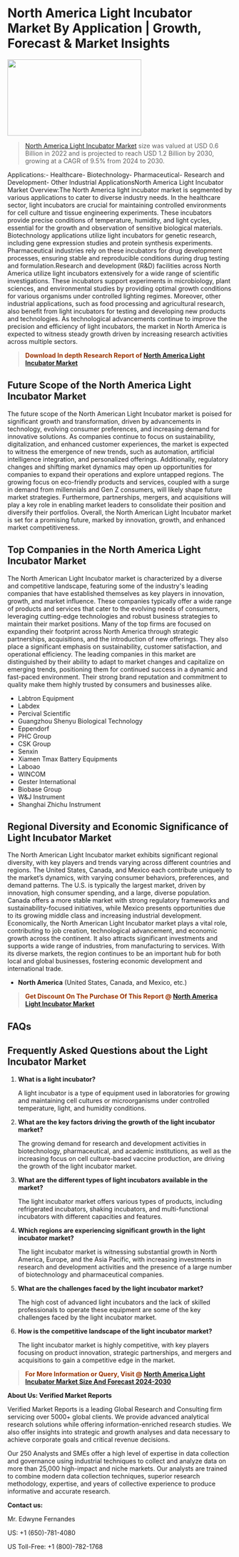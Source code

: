 <p><h1>North America Light Incubator Market By Application | Growth, Forecast & Market Insights</h1><p><img class="aligncenter size-medium wp-image-105565" src="https://ffe5etoiles.com/wp-content/uploads/2025/01/MST7-300x171.png" alt="" width="300" height="171" /></p><blockquote><p><a href="https://www.verifiedmarketreports.com/download-sample/?rid=453832&utm_source=Github-NA&utm_medium=351" target="_blank">North America Light Incubator Market</a> size was valued at USD 0.6 Billion in 2022 and is projected to reach USD 1.2 Billion by 2030, growing at a CAGR of 9.5% from 2024 to 2030.</p></blockquote>Applications:- Healthcare- Biotechnology- Pharmaceutical- Research and Development- Other Industrial ApplicationsNorth America Light Incubator Market Overview:The North America light incubator market is segmented by various applications to cater to diverse industry needs. In the healthcare sector, light incubators are crucial for maintaining controlled environments for cell culture and tissue engineering experiments. These incubators provide precise conditions of temperature, humidity, and light cycles, essential for the growth and observation of sensitive biological materials. Biotechnology applications utilize light incubators for genetic research, including gene expression studies and protein synthesis experiments. Pharmaceutical industries rely on these incubators for drug development processes, ensuring stable and reproducible conditions during drug testing and formulation.Research and development (R&D) facilities across North America utilize light incubators extensively for a wide range of scientific investigations. These incubators support experiments in microbiology, plant sciences, and environmental studies by providing optimal growth conditions for various organisms under controlled lighting regimes. Moreover, other industrial applications, such as food processing and agricultural research, also benefit from light incubators for testing and developing new products and technologies. As technological advancements continue to improve the precision and efficiency of light incubators, the market in North America is expected to witness steady growth driven by increasing research activities across multiple sectors.</p><blockquote><p><span style="color: #993300;"><strong>Download In depth Research Report of <a href="https://www.verifiedmarketreports.com/download-sample/?rid=453832&utm_source=Github-NA&utm_medium=351">North America Light Incubator Market</a></strong></span></p></blockquote><h2>Future Scope of the North America Light Incubator Market</h2><p>The future scope of the North American Light Incubator market is poised for significant growth and transformation, driven by advancements in technology, evolving consumer preferences, and increasing demand for innovative solutions. As companies continue to focus on sustainability, digitalization, and enhanced customer experiences, the market is expected to witness the emergence of new trends, such as automation, artificial intelligence integration, and personalized offerings. Additionally, regulatory changes and shifting market dynamics may open up opportunities for companies to expand their operations and explore untapped regions. The growing focus on eco-friendly products and services, coupled with a surge in demand from millennials and Gen Z consumers, will likely shape future market strategies. Furthermore, partnerships, mergers, and acquisitions will play a key role in enabling market leaders to consolidate their position and diversify their portfolios. Overall, the North American Light Incubator market is set for a promising future, marked by innovation, growth, and enhanced market competitiveness.</p><h2>Top Companies in the North America Light Incubator Market</h2><p>The North American Light Incubator market is characterized by a diverse and competitive landscape, featuring some of the industry's leading companies that have established themselves as key players in innovation, growth, and market influence. These companies typically offer a wide range of products and services that cater to the evolving needs of consumers, leveraging cutting-edge technologies and robust business strategies to maintain their market positions. Many of the top firms are focused on expanding their footprint across North America through strategic partnerships, acquisitions, and the introduction of new offerings. They also place a significant emphasis on sustainability, customer satisfaction, and operational efficiency. The leading companies in this market are distinguished by their ability to adapt to market changes and capitalize on emerging trends, positioning them for continued success in a dynamic and fast-paced environment. Their strong brand reputation and commitment to quality make them highly trusted by consumers and businesses alike.</p><p><ul><li>Labtron Equipment </li><li> Labdex </li><li> Percival Scientific </li><li> Guangzhou Shenyu Biological Technology </li><li> Eppendorf </li><li> PHC Group </li><li> CSK Group </li><li> Senxin </li><li> Xiamen Tmax Battery Equipments </li><li> Laboao </li><li> WINCOM </li><li> Gester International </li><li> Biobase Group </li><li> W&J Instrument </li><li> Shanghai Zhichu Instrument</li></ul></p><h2>Regional Diversity and Economic Significance of Light Incubator Market</h2><p>The North American Light Incubator market exhibits significant regional diversity, with key players and trends varying across different countries and regions. The United States, Canada, and Mexico each contribute uniquely to the market’s dynamics, with varying consumer behaviors, preferences, and demand patterns. The U.S. is typically the largest market, driven by innovation, high consumer spending, and a large, diverse population. Canada offers a more stable market with strong regulatory frameworks and sustainability-focused initiatives, while Mexico presents opportunities due to its growing middle class and increasing industrial development. Economically, the North American Light Incubator market plays a vital role, contributing to job creation, technological advancement, and economic growth across the continent. It also attracts significant investments and supports a wide range of industries, from manufacturing to services. With its diverse markets, the region continues to be an important hub for both local and global businesses, fostering economic development and international trade.</p><ul> <li><strong>North America</strong> (United States, Canada, and Mexico, etc.)</li></ul><blockquote><p><span style="color: #993300;"><strong>Get Discount On The Purchase Of This Report @ <a href="https://www.verifiedmarketreports.com/ask-for-discount/?rid=453832&utm_source=Github-NA&utm_medium=351">North America Light Incubator Market</a></strong></span></p></blockquote><h2>FAQs</h2><p> <h2>Frequently Asked Questions about the Light Incubator Market</h2> <ol> <li><strong>What is a light incubator?</div><div></strong></li> <p>A light incubator is a type of equipment used in laboratories for growing and maintaining cell cultures or microorganisms under controlled temperature, light, and humidity conditions.</p> <li><strong>What are the key factors driving the growth of the light incubator market?</div><div></strong></li> <p>The growing demand for research and development activities in biotechnology, pharmaceutical, and academic institutions, as well as the increasing focus on cell culture-based vaccine production, are driving the growth of the light incubator market.</p> <li><strong>What are the different types of light incubators available in the market?</div><div></strong></li> <p>The light incubator market offers various types of products, including refrigerated incubators, shaking incubators, and multi-functional incubators with different capacities and features.</p> <li><strong>Which regions are experiencing significant growth in the light incubator market?</div><div></strong></li> <p>The light incubator market is witnessing substantial growth in North America, Europe, and the Asia Pacific, with increasing investments in research and development activities and the presence of a large number of biotechnology and pharmaceutical companies.</p> <li><strong>What are the challenges faced by the light incubator market?</div><div></strong></li> <p>The high cost of advanced light incubators and the lack of skilled professionals to operate these equipment are some of the key challenges faced by the light incubator market.</p> <li><strong>How is the competitive landscape of the light incubator market?</div><div></strong></li> <p>The light incubator market is highly competitive, with key players focusing on product innovation, strategic partnerships, and mergers and acquisitions to gain a competitive edge in the market.</p> </ol></body></html></p><blockquote><p><span style="color: #993300;"><strong>For More Information or Query, Visit @ <a href="https://www.verifiedmarketreports.com/product/light-incubator-market/">North America Light Incubator Market Size And Forecast 2024-2030</a></strong></span></p></blockquote><p><strong>About Us: Verified Market Reports</strong></p><p>Verified Market Reports is a leading Global Research and Consulting firm servicing over 5000+ global clients. We provide advanced analytical research solutions while offering information-enriched research studies. We also offer insights into strategic and growth analyses and data necessary to achieve corporate goals and critical revenue decisions.</p><p>Our 250 Analysts and SMEs offer a high level of expertise in data collection and governance using industrial techniques to collect and analyze data on more than 25,000 high-impact and niche markets. Our analysts are trained to combine modern data collection techniques, superior research methodology, expertise, and years of collective experience to produce informative and accurate research.</p><p><strong>Contact us:</strong></p><p>Mr. Edwyne Fernandes</p><p>US: +1 (650)-781-4080</p><p>US Toll-Free: +1 (800)-782-1768</p>
